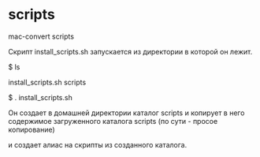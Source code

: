 # scripts
mac-convert scripts

Скрипт install_scripts.sh запускается из директории в которой он лежит.

$ ls

install_scripts.sh  scripts

$ . install_scripts.sh

Он создает в домашней директории каталог scripts и копирует в него содержимое загруженного каталога scripts
(по сути - просое копирование)

и создает алиас на скрипты из созданного каталога.


